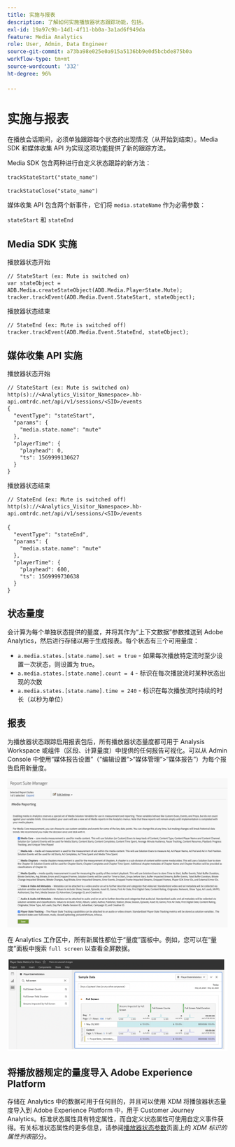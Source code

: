 ```yaml
---
title: 实施与报表
description: 了解如何实施播放器状态跟踪功能，包括。
exl-id: 19a97c9b-14d1-4f11-bb0a-3a1ad6f949da
feature: Media Analytics
role: User, Admin, Data Engineer
source-git-commit: a73ba98e025e0a915a5136bb9e0d5bcbde875b0a
workflow-type: tm+mt
source-wordcount: '332'
ht-degree: 96%

---
```


# 实施与报表

在播放会话期间，必须单独跟踪每个状态的出现情况（从开始到结束）。Media SDK 和媒体收集 API 为实现这项功能提供了新的跟踪方法。

Media SDK 包含两种进行自定义状态跟踪的新方法：

`trackStateStart("state_name")`

`trackStateClose("state_name")`


媒体收集 API 包含两个新事件，它们将 `media.stateName` 作为必需参数：

`stateStart` 和 `stateEnd`

## Media SDK 实施

播放器状态开始

```
// StateStart (ex: Mute is switched on)
var stateObject = ADB.Media.createStateObject(ADB.Media.PlayerState.Mute);
tracker.trackEvent(ADB.Media.Event.StateStart, stateObject);
```

播放器状态结束

```
// StateEnd (ex: Mute is switched off)
tracker.trackEvent(ADB.Media.Event.StateEnd, stateObject);
```


## 媒体收集 API 实施

播放器状态开始

```
// StateStart (ex: Mute is switched on)
http(s)://<Analytics_Visitor_Namespace>.hb-api.omtrdc.net/api/v1/sessions/<SID>/events
{
  "eventType": "stateStart",
  "params": {
    "media.state.name": "mute"
  },
  "playerTime": {
    "playhead": 0,
    "ts": 1569999130627
  }
}
```

播放器状态结束

```
// StateEnd (ex: Mute is switched off)
http(s)://<Analytics_Visitor_Namespace>.hb-api.omtrdc.net/api/v1/sessions/<SID>/events

{
  "eventType": "stateEnd",
  "params": {
    "media.state.name": "mute"
  },
  "playerTime": {
    "playhead": 600,
    "ts": 1569999730638
  }
}
```

## 状态量度

会计算为每个单独状态提供的量度，并将其作为“上下文数据”参数推送到 Adobe Analytics，然后进行存储以用于生成报表。每个状态有三个可用量度：

* `a.media.states.[state.name].set = true` - 如果每次播放特定流时至少设置一次状态，则设置为 true。
* `a.media.states.[state.name].count = 4` - 标识在每次播放流时某种状态出现的次数
* `a.media.states.[state.name].time = 240` - 标识在每次播放流时持续的时长（以秒为单位）

## 报表

为播放器状态跟踪启用报表包后，所有播放器状态量度都可用于 Analysis Workspace 或组件（区段、计算量度）中提供的任何报告可视化。可以从 Admin Console 中使用“媒体报告设置”（“编辑设置”>“媒体管理”>“媒体报告”）为每个报告启用新量度。

![](assets/report-setup.png)

在 Analytics 工作区中，所有新属性都位于“量度”面板中。例如，您可以在“量度”面板中搜索 `full screen` 以查看全屏数据。

![](assets/full-screen-report.png)

## 将播放器规定的量度导入 Adobe Experience Platform

存储在 Analytics 中的数据可用于任何目的，并且可以使用 XDM 将播放器状态量度导入到 Adobe Experience Platform 中，用于 Customer Journey Analytics。标准状态属性具有特定属性，而自定义状态属性可使用自定义事件获得。有关标准状态属性的更多信息，请参阅[播放器状态参数](/help/implementation/variables/player-state-parameters.md)页面上的 *XDM 标识的属性列表*&#x200B;部分。

